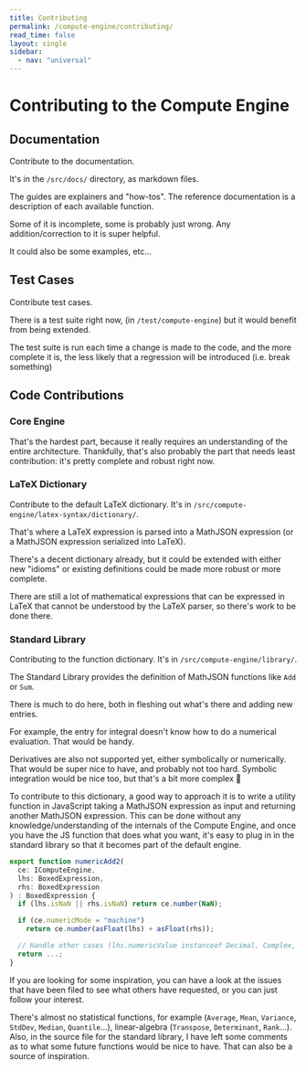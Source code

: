 ```yaml
---
title: Contributing
permalink: /compute-engine/contributing/
read_time: false
layout: single
sidebar:
  - nav: "universal"
---
```


# Contributing to the Compute Engine

## Documentation

Contribute to the documentation. 

It's in the `/src/docs/` directory, as markdown files. 

The guides are explainers and "how-tos". The reference documentation is a 
description of each available function.

Some of it is incomplete, some is probably just wrong. Any addition/correction to it is super helpful. 

It could also be some examples, etc...

## Test Cases

Contribute test cases. 

There is a test suite right now, (in `/test/compute-engine`) but it would 
benefit from being extended. 

The test suite is run each time a change is made to the code, and the more complete it is, the less likely that a regression will be introduced (i.e. break something)


## Code Contributions

### Core Engine

That's the hardest part, because it really requires an understanding of the entire architecture. Thankfully, that's also probably the part that needs least contribution: it's pretty complete and robust right now.

### LaTeX Dictionary

Contribute to the default LaTeX dictionary. It's in `/src/compute-engine/latex-syntax/dictionary/`.

That's where a LaTeX expression is parsed into a MathJSON expression (or a MathJSON expression serialized into LaTeX). 

There's a decent dictionary already, but it could be extended with either new "idioms" or existing definitions could be made more robust or more complete. 

There are still a lot of mathematical expressions that can be expressed in LaTeX that cannot be understood by the LaTeX parser, so there's work to be done there.

### Standard Library

Contributing to the function dictionary. It's in `/src/compute-engine/library/`.


The Standard Library provides the definition of MathJSON functions like `Add` or `Sum`. 

There is much to do here, both in fleshing out what's there and adding new entries. 

For example, the entry for integral doesn't know how to do a numerical evaluation. That would be handy. 

Derivatives are also not supported yet, either symbolically or numerically. That would be super nice to have, and probably not too hard. Symbolic integration would be nice too, but that's a bit more complex 🙂

To contribute to this dictionary, a good way to approach it is to write a utility function in JavaScript taking a MathJSON expression as input and returning another MathJSON expression. This can be done without any knowledge/understanding of the internals of the Compute Engine, and once you have the JS function that does what you want, it's easy to plug in in the standard library so that it becomes part of the default engine.


```ts
export function numericAdd2(
  ce: IComputeEngine,
  lhs: BoxedExpression,
  rhs: BoxedExpression
) : BoxedExpression {
  if (lhs.isNaN || rhs.isNaN) return ce.number(NaN);

  if (ce.numericMode = "machine")
    return ce.number(asFloat(lhs) + asFloat(rhs));

  // Handle other cases (lhs.numericValue instanceof Decimal, Complex, Rational)
  return ...;
}

```

If you are looking for some inspiration, you can have a look at the issues that have been filed to see what others have requested, or you can just follow your interest. 

There's almost no statistical functions, for example (`Average`, `Mean`, `Variance`, `StdDev`, `Median`, `Quantile`...), linear-algebra (`Transpose`, `Determinant`, `Rank`...). Also, in the source file for the standard library, I have left some comments as to what some future functions would be nice to have. That can also be a source of inspiration.
